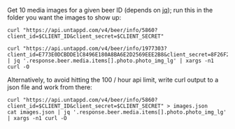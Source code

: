 Get 10 media images for a given beer ID (depends on [jq](https://stedolan.github.io/jq)); run this in the folder you want the images to show up:

    curl "https://api.untappd.com/v4/beer/info/5860?client_id=$CLIENT_ID&client_secret=$CLIENT_SECRET"

    curl "https://api.untappd.com/v4/beer/info/1977303?client_id=E773E0DCBDDE1C8496E180A8BA6E2D2569EEE2B8&client_secret=8F26F2C81FFAEF932E3EE53FBB2FDBA77796FD81" | jq '.response.beer.media.items[].photo.photo_img_lg' | xargs -n1 curl -O

Alternatively, to avoid hitting the 100 / hour api limit, write curl output to a json file and work from there:

    curl "https://api.untappd.com/v4/beer/info/5860?client_id=$CLIENT_ID&client_secret=$CLIENT_SECRET" > images.json
    cat images.json | jq '.response.beer.media.items[].photo.photo_img_lg' | xargs -n1 curl -O
